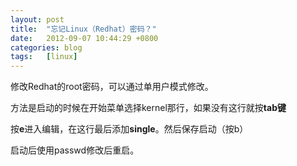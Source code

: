 ```yaml
---
layout: post
title:  "忘记Linux（Redhat）密码？"
date:   2012-09-07 10:44:29 +0800
categories: blog
tags:   [linux]
---
```

修改Redhat的root密码，可以通过单用户模式修改。

方法是启动的时候在开始菜单选择kernel那行，如果没有这行就按**tab键**

按**e**进入编辑，在这行最后添加**single**。然后保存启动（按b）

启动后使用passwd修改后重启。